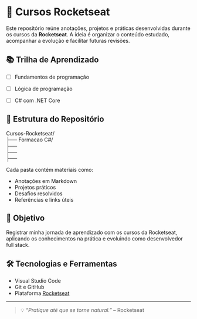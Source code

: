 # 🚀 Cursos Rocketseat

Este repositório reúne anotações, projetos e práticas desenvolvidas durante os cursos da **Rocketseat**. A ideia é organizar o conteúdo estudado, acompanhar a evolução e facilitar futuras revisões.

## 📚 Trilha de Aprendizado

- [ ] Fundamentos de programação
- [ ] Lógica de programação
- [ ] C# com .NET Core


## 📁 Estrutura do Repositório
Cursos-Rocketseat/<br>
├── Formacao C#/<br>
├──<br>
├──<br>
├──<br>


Cada pasta contém materiais como:

- Anotações em Markdown
- Projetos práticos
- Desafios resolvidos
- Referências e links úteis

## 🧠 Objetivo

Registrar minha jornada de aprendizado com os cursos da Rocketseat, aplicando os conhecimentos na prática e evoluindo como desenvolvedor full stack.

## 🛠️ Tecnologias e Ferramentas

- Visual Studio Code
- Git e GitHub
- Plataforma [Rocketseat](https://www.rocketseat.com.br/?utm_source=google&utm_medium=cpc&utm_campaign=lead&utm_term=perpetuo&utm_content=institucional-lead-home-texto-lead-brandkws-none-none-institucional-none-none-br-google&gad_source=1&gad_campaignid=21868326911&gclid=Cj0KCQjwxdXBBhDEARIsAAUkP6g-0gkvzAJjekC3EVvQ7PtCiDg-ofbc__xg6oSkN9o8Frr1qbaTgcUaArG3EALw_wcB)

---

> 💡 *“Pratique até que se torne natural.”* – Rocketseat

